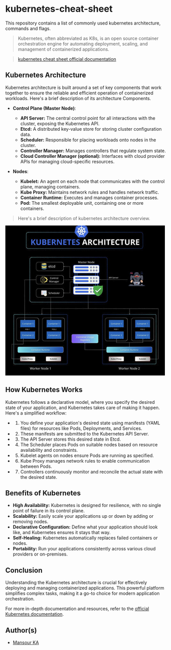 # kubernetes-cheat-sheet

This repository contains a list of commonly used kubernetes architecture, commands and flags.

> Kubernetes, often abbreviated as K8s, is an open source container orchestration engine for automating deployment, scaling, and management of containerized applications.

> [kubernetes cheat sheet official documentation](https://kubernetes.io/docs/reference/kubectl/cheatsheet/)


## Kubernetes Architecture

Kubernetes architecture is built around a set of key components that work together to ensure the reliable and efficient operation of containerized workloads. Here's a brief description of its architecture Components.

- **Control Plane (Master Node)**:
  - **API Server:** The central control point for all interactions with the cluster, exposing the Kubernetes API.
  - **Etcd:** A distributed key-value store for storing cluster configuration data.
  - **Scheduler:** Responsible for placing workloads onto nodes in the cluster.
  - **Controller Manager:** Manages controllers that regulate system state.
  - **Cloud Controller Manager (optional):** Interfaces with cloud provider APIs for managing cloud-specific resources.

- **Nodes**:
  - **Kubelet:** An agent on each node that communicates with the control plane, managing containers.
  - **Kube Proxy:** Maintains network rules and handles network traffic.
  - **Container Runtime:** Executes and manages container processes.
  - **Pod:** The smallest deployable unit, containing one or more containers.

> Here's a brief description of kubernetes architecture overview.

![Alt text](k8s-archi.jpg)


## How Kubernetes Works

Kubernetes follows a declarative model, where you specify the desired state of your application, and Kubernetes takes care of making it happen. Here's a simplified workflow:

- 1. You define your application's desired state using manifests (YAML files) for resources like Pods, Deployments, and Services.
- 2. These manifests are submitted to the Kubernetes API Server.
- 3. The API Server stores this desired state in Etcd.
- 4. The Scheduler places Pods on suitable nodes based on resource availability and constraints.
- 5. Kubelet agents on nodes ensure Pods are running as specified.
- 6. Kube Proxy manages network rules to enable communication between Pods.
- 7. Controllers continuously monitor and reconcile the actual state with the desired state.

## Benefits of Kubernetes

- **High Availability:** Kubernetes is designed for resilience, with no single point of failure in its control plane.
- **Scalability:** Easily scale your applications up or down by adding or removing nodes.
- **Declarative Configuration:** Define what your application should look like, and Kubernetes ensures it stays that way.
- **Self-Healing:** Kubernetes automatically replaces failed containers or nodes.
- **Portability:** Run your applications consistently across various cloud providers or on-premises.


## Conclusion

Understanding the Kubernetes architecture is crucial for effectively deploying and managing containerized applications. This powerful platform simplifies complex tasks, making it a go-to choice for modern application orchestration.

For more in-depth documentation and resources, refer to the [official Kubernetes documentation](https://kubernetes.io/docs/).


## Author(s)

- [Mansour KA](mansourka.com)

